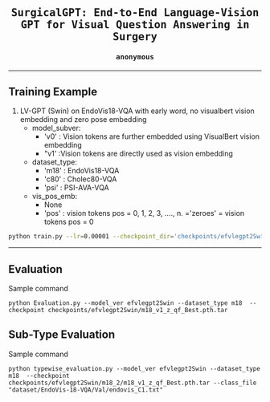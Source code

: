 <div align="center">

<samp>

<h2> SurgicalGPT: End-to-End Language-Vision GPT for Visual Question Answering in Surgery </h1>

<h4> anonymous </h3>


</div>     

---
## Training Example
1. LV-GPT (Swin) on EndoVis18-VQA with early word, no visualbert vision embedding and zero pose embedding
    - model_subver:
        - 'v0' : Vision tokens are further embedded using VisualBert vision embedding
        - "v1' :Vision tokens are directly used as vision embedding
    - dataset_type: 
        - 'm18' : EndoVis18-VQA
        - 'c80' : Cholec80-VQA
        - 'psi' : PSI-AVA-VQA
    - vis_pos_emb:
        - None
        - 'pos' : vision tokens pos = 0, 1, 2, 3, ...., n.
        ='zeroes' = vision tokens pos = 0
```bash
python train.py --lr=0.00001 --checkpoint_dir='checkpoints/efvlegpt2Swin/m18_v1_z_qf_' --dataset_type='m18' --tokenizer_ver='gpt2v1' --model_ver='efvlegpt2Swin' --model_subver='v1' --vis_pos_emb='zeroes'
```
---
## Evaluation
Sample command
```
python Evaluation.py --model_ver efvlegpt2Swin --dataset_type m18  --checkpoint checkpoints/efvlegpt2Swin/m18_v1_z_qf_Best.pth.tar
```

## Sub-Type Evaluation
Sample command
```
python typewise_evaluation.py --model_ver efvlegpt2Swin --dataset_type m18  --checkpoint checkpoints/efvlegpt2Swin/m18_2/m18_v1_z_qf_Best.pth.tar --class_file "dataset/EndoVis-18-VQA/Val/endovis_C1.txt"
```
